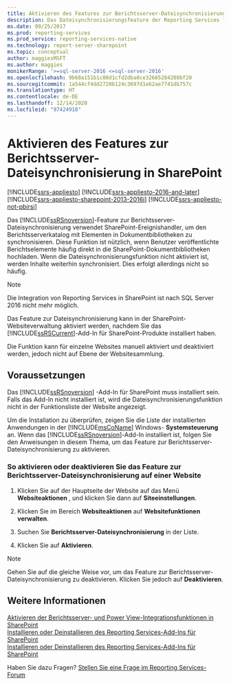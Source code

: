 ```yaml
---
title: Aktivieren des Features zur Berichtsserver-Dateisynchronisierung in SharePoint | Microsoft-Dokumentation
description: Das Dateisynchronisierungsfeature der Reporting Services für Berichtsserver verwendet SharePoint-Ereignishandler zum Synchronisieren des Berichtsserverkatalogs mit Elementen in Dokumentbibliotheken.
ms.date: 09/25/2017
ms.prod: reporting-services
ms.prod_service: reporting-services-native
ms.technology: report-server-sharepoint
ms.topic: conceptual
author: maggiesMSFT
ms.author: maggies
monikerRange: '>=sql-server-2016 <=sql-server-2016'
ms.openlocfilehash: 9b68a151b1c08d1cfd2dba0ce32665284208bf20
ms.sourcegitcommit: 1a544cf4dd2720b124c3697d1e62ae7741db757c
ms.translationtype: HT
ms.contentlocale: de-DE
ms.lasthandoff: 12/14/2020
ms.locfileid: "97424918"
---
```

# <a name="activate-the-report-server-file-sync-feature-in-sharepoint"></a>Aktivieren des Features zur Berichtsserver-Dateisynchronisierung in SharePoint

[!INCLUDE[ssrs-appliesto](../../includes/ssrs-appliesto.md)] [!INCLUDE[ssrs-appliesto-2016-and-later](../../includes/ssrs-appliesto-2016-and-later.md)] [!INCLUDE[ssrs-appliesto-sharepoint-2013-2016i](../../includes/ssrs-appliesto-sharepoint-2013-2016.md)] [!INCLUDE[ssrs-appliesto-not-pbirsi](../../includes/ssrs-appliesto-not-pbirs.md)]

Das [!INCLUDE[ssRSnoversion](../../includes/ssrsnoversion-md.md)]-Feature zur Berichtsserver-Dateisynchronisierung verwendet SharePoint-Ereignishandler, um den Berichtsserverkatalog mit Elementen in Dokumentbibliotheken zu synchronisieren. Diese Funktion ist nützlich, wenn Benutzer veröffentlichte Berichtselemente häufig direkt in die SharePoint-Dokumentbibliotheken hochladen. Wenn die Dateisynchronisierungsfunktion nicht aktiviert ist, werden Inhalte weiterhin synchronisiert. Dies erfolgt allerdings nicht so häufig.

> [!NOTE]
> Die Integration von Reporting Services in SharePoint ist nach SQL Server 2016 nicht mehr möglich.
  
 Das Feature zur Dateisynchronisierung kann in der SharePoint-Websiteverwaltung aktiviert werden, nachdem Sie das [!INCLUDE[ssRSCurrent](../../includes/ssrscurrent-md.md)]-Add-In für SharePoint-Produkte installiert haben.  
  
 Die Funktion kann für einzelne Websites manuell aktiviert und deaktiviert werden, jedoch nicht auf Ebene der Websitesammlung.  
  
## <a name="prerequisites"></a>Voraussetzungen

 Das [!INCLUDE[ssRSnoversion](../../includes/ssrsnoversion-md.md)] -Add-In für SharePoint muss installiert sein. Falls das Add-In nicht installiert ist, wird die Dateisynchronisierungsfunktion nicht in der Funktionsliste der Website angezeigt.  
  
 Um die Installation zu überprüfen, zeigen Sie die Liste der installierten Anwendungen in der [!INCLUDE[msCoName](../../includes/msconame-md.md)] Windows- **Systemsteuerung** an. Wenn das [!INCLUDE[ssRSnoversion](../../includes/ssrsnoversion-md.md)]-Add-In installiert ist, folgen Sie den Anweisungen in diesem Thema, um das Feature zur Berichtsserver-Dateisynchronisierung zu aktivieren.  
  
### <a name="to-activate-or-deactivate-the-reporting-services-file-sync-feature-on-a-site"></a>So aktivieren oder deaktivieren Sie das Feature zur Berichtsserver-Dateisynchronisierung auf einer Website
  
1.  Klicken Sie auf der Hauptseite der Website auf das Menü **Websiteaktionen** , und klicken Sie dann auf **Siteeinstellungen**.  
  
2.  Klicken Sie im Bereich **Websiteaktionen** auf **Websitefunktionen verwalten**.  
  
3.  Suchen Sie **Berichtsserver-Dateisynchronisierung** in der Liste.  
  
4.  Klicken Sie auf **Aktivieren**.  

> [!NOTE]
> Gehen Sie auf die gleiche Weise vor, um das Feature zur Berichtsserver-Dateisynchronisierung zu deaktivieren. Klicken Sie jedoch auf **Deaktivieren**.

## <a name="see-also"></a>Weitere Informationen

 [Aktivieren der Berichtsserver- und Power View-Integrationsfunktionen in SharePoint](../../reporting-services/report-server-sharepoint/site-collection-features-report-server-and-power-view.md)   
 [Installieren oder Deinstallieren des Reporting Services-Add-Ins für SharePoint](../../reporting-services/install-windows/install-or-uninstall-the-reporting-services-add-in-for-sharepoint.md)   
 [Installieren oder Deinstallieren des Reporting Services-Add-Ins für SharePoint](../../reporting-services/install-windows/install-or-uninstall-the-reporting-services-add-in-for-sharepoint.md)  

Haben Sie dazu Fragen? [Stellen Sie eine Frage im Reporting Services-Forum](https://go.microsoft.com/fwlink/?LinkId=620231)
